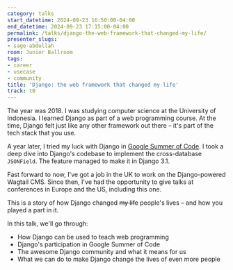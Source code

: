 ```yaml
---
category: talks
start_datetime: 2024-09-23 16:50:00-04:00
end_datetime: 2024-09-23 17:15:00-04:00
permalink: /talks/django-the-web-framework-that-changed-my-life/
presenter_slugs:
- sage-abdullah
room: Junior Ballroom
tags:
- career
- usecase
- community
title: 'Django: the web framework that changed my life'
track: t0
---
```


The year was 2018. I was studying computer science at the University of Indonesia. I learned Django as part of a web programming course. At the time, Django felt just like any other framework out there – it's part of the tech stack that you use.

A year later, I tried my luck with Django in [Google Summer of Code](https://g.co/gsoc). I took a deep dive into Django's codebase to implement the cross-database `JSONField`. The feature managed to make it in Django 3.1.

Fast forward to now, I've got a job in the UK to work on the Django-powered Wagtail CMS.  Since then, I've had the opportunity to give talks at conferences in Europe and the US, including this one.

This is a story of how Django changed ~~my life~~ people's lives – and how you played a part in it.

In this talk, we'll go through:
- How Django can be used to teach web programming
- Django's participation in Google Summer of Code
- The awesome Django community and what it means for us
- What we can do to make Django change the lives of even more people

